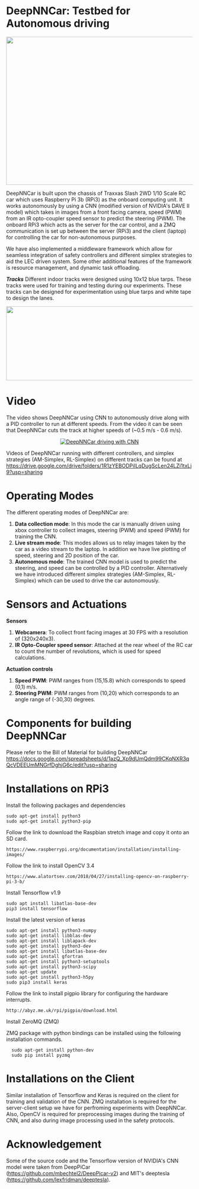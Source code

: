 # DeepNNCar: Testbed for Autonomous driving

<p align="center">
   <img src="https://github.com/scope-lab-vu/deep-nn-car/blob/master/images/car.png" align="center" width="600" height="400">
</p>

DeepNNCar is built upon the chassis of Traxxas Slash 2WD 1/10 Scale RC car which uses Raspberry Pi 3b (RPi3) as the onboard computing unit. It works autonomously by using a CNN (modified version of NVIDIA's DAVE II model) which takes in images from a front facing camera, speed (PWM) from an IR opto-coupler speed sensor to predict the steering (PWM). The onboard RPi3 which acts as the server for the car control, and a ZMQ communication is set up between the server (RPi3) and the client (laptop) for controlling the car for non-autonomous purposes. 

We have also implemented a middleware framework which allow for seamless integration of safety controllers and different
simplex strategies to aid the LEC driven system. Some other additional features of the framework is resource management, and dynamic task offloading.

***Tracks***
Different indoor tracks were designed using 10x12 blue tarps. These tracks were used for training and testing during our experiments. These tracks can be designed for experimentation using blue tarps and white tape to design the lanes.

<p align="center">
   <img src="https://github.com/scope-lab-vu/deep-nn-car/blob/master/images/tracks.png" align="center" width="600" height="200">
</p>

# Video

The video shows DeepNNCar using CNN to autonomously drive along with a PID controller to run at different speeds. From the video it can be seen that DeepNNCar cuts the track at higher speeds of (~0.5 m/s - 0.6 m/s).

<div align="center">
  <a href="https://youtu.be/t85WKP4ReVk"><img src="https://github.com/scope-lab-vu/deep-nn-car/blob/master/images/track1a.png" alt="DeepNNCar driving with CNN"></a>
</div>

Videos of DeepNNCar running with different controllers, and simplex strategies (AM-Simplex, RL-Simplex) on different tracks can be found at https://drive.google.com/drive/folders/1R1zYEBODPiILqDugScLen24LZi1txLj9?usp=sharing

# Operating Modes

The different operating modes of DeepNNCar are:
1) **Data collection mode**: In this mode the car is manually driven using xbox controller to collect images, steering (PWM) and speed (PWM) for training the CNN.
2) **Live stream mode**: This modes allows us to relay images taken by the car as a video stream to the laptop. In addition we have live plotting of speed, steering and 2D position of the car.
3) **Autonomous mode**: The trained CNN model is used to predict the steering, and speed can be controlled by a PID controller. Alternatively we have introduced different simplex strategies (AM-Simplex, RL-Simplex) which can be used to drive the car autonomously.

# Sensors and Actuations

**Sensors**

1) **Webcamera**: To collect front facing images at 30 FPS with a resolution of (320x240x3).
2) **IR Opto-Coupler speed sensor**: Attached at the rear wheel of the RC car to count the number of revolutions, which is used for speed calculations. 

**Actuation controls**

1) **Speed PWM**: PWM ranges from (15,15.8) which corresponds to speed (0,1) m/s.
2) **Steering PWM**: PWM ranges from (10,20) which corresponds to an angle range of (-30,30) degrees.

# Components for building DeepNNCar

Please refer to the Bill of Material for building DeepNNCar https://docs.google.com/spreadsheets/d/1azQ_Xp9dUmQdm99CKqNXR3qQcVDEEUmMNGrfDghjG6c/edit?usp=sharing

# Installations on RPi3

Install the following packages and dependencies

```
sudo apt-get install python3
sudo apt-get install python3-pip
```

Follow the link to download the Raspbian stretch image and copy it onto an SD card.

```https://www.raspberrypi.org/documentation/installation/installing-images/```

Follow the link to install OpenCV 3.4 
```
https://www.alatortsev.com/2018/04/27/installing-opencv-on-raspberry-pi-3-b/
```

Install Tensorflow v1.9
```
sudo apt install libatlas-base-dev
pip3 install tensorflow
```
Install the latest version of keras
```
sudo apt-get install python3-numpy
sudo apt-get install libblas-dev
sudo apt-get install liblapack-dev
sudo apt-get install python3-dev 
sudo apt-get install libatlas-base-dev
sudo apt-get install gfortran
sudo apt-get install python3-setuptools
sudo apt-get install python3-scipy
sudo apt-get update
sudo apt-get install python3-h5py
sudo pip3 install keras 
```

Follow the link to install pigpio library for configuring the hardware interrupts.
```
http://abyz.me.uk/rpi/pigpio/download.html
```
Install ZeroMQ (ZMQ)

ZMQ package with python bindings can be installed using the following installation commands.
```
  sudo apt-get install python-dev
  sudo pip install pyzmq
```

# Installations on the Client

Similar installation of Tensorflow and Keras is required on the client for training and validation of the CNN. ZMQ installation is required for the server-client setup we have for perfroming experiments with DeepNNCar. Also, OpenCV is required for preprocessing images during the training of CNN, and also during image processing used in the safety protocols. 

# Acknowledgement

Some of the source code and the Tensorflow version of NVIDIA's CNN model were taken from DeepPiCar (https://github.com/mbechtel2/DeepPicar-v2) and MIT's deeptesla (https://github.com/lexfridman/deeptesla).

